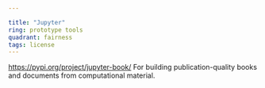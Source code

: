 ```yaml
---

title: "Jupyter"
ring: prototype tools
quadrant: fairness
tags: license
---
```

https://pypi.org/project/jupyter-book/
For building publication-quality books and documents from computational material.

